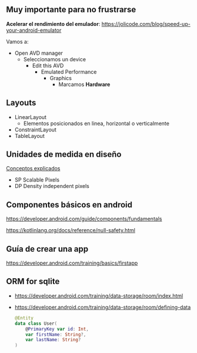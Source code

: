 ## Muy importante para no frustrarse

**Acelerar el rendimiento del emulador**: https://jolicode.com/blog/speed-up-your-android-emulator

Vamos a:

- Open AVD manager
  - Seleccionamos un device
    - Edit this AVD
      - Emulated Performance
        - Graphics
          - Marcamos **Hardware**



## Layouts

- LinearLayout
  - Elementos posicionados en linea, horizontal o verticalmente
- ConstraintLayout
- TableLayout



## Unidades de medida en diseño
[Conceptos explicados](https://material.io/design/layout/pixel-density.html#density-independence)
- SP Scalable Pixels
- DP Density independent pixels



## Componentes básicos en android

https://developer.android.com/guide/components/fundamentals

https://kotlinlang.org/docs/reference/null-safety.html

## Guía de crear una app

https://developer.android.com/training/basics/firstapp



## ORM for sqlite

- https://developer.android.com/training/data-storage/room/index.html

- https://developer.android.com/training/data-storage/room/defining-data

  ```kotlin
  @Entity
  data class User(
      @PrimaryKey var id: Int,
      var firstName: String?,
      var lastName: String?
  )
  ```

  